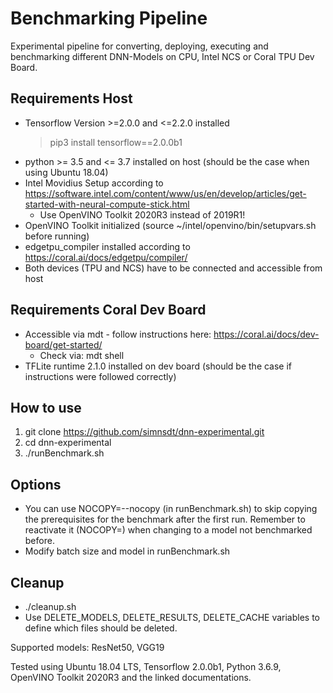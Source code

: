 # Benchmarking Pipeline
Experimental pipeline for converting, deploying, executing and benchmarking different DNN-Models on CPU, Intel NCS or Coral TPU Dev Board.

## Requirements Host
* Tensorflow Version >=2.0.0 and <=2.2.0 installed
  > pip3 install tensorflow==2.0.0b1
* python >= 3.5 and <= 3.7 installed on host (should be the case when using Ubuntu 18.04)
* Intel Movidius Setup according to https://software.intel.com/content/www/us/en/develop/articles/get-started-with-neural-compute-stick.html
  * Use OpenVINO Toolkit 2020R3 instead of 2019R1!
* OpenVINO Toolkit initialized (source ~/intel/openvino/bin/setupvars.sh before running)
* edgetpu_compiler installed according to https://coral.ai/docs/edgetpu/compiler/
* Both devices (TPU and NCS) have to be connected and accessible from host
## Requirements Coral Dev Board
* Accessible via mdt - follow instructions here: https://coral.ai/docs/dev-board/get-started/
  * Check via: mdt shell
* TFLite runtime 2.1.0 installed on dev board (should be the case if instructions were followed correctly)

## How to use
1. git clone https://github.com/simnsdt/dnn-experimental.git
2. cd dnn-experimental
3. ./runBenchmark.sh

## Options
* You can use NOCOPY=--nocopy (in runBenchmark.sh) to skip copying the prerequisites for the benchmark after the first run. Remember to reactivate it (NOCOPY=) when changing to a model not benchmarked before.
* Modify batch size and model in runBenchmark.sh

## Cleanup
* ./cleanup.sh
* Use DELETE_MODELS, DELETE_RESULTS, DELETE_CACHE variables to define which files should be deleted.

Supported models: ResNet50, VGG19


Tested using Ubuntu 18.04 LTS, Tensorflow 2.0.0b1, Python 3.6.9, OpenVINO Toolkit 2020R3 and the linked documentations.
